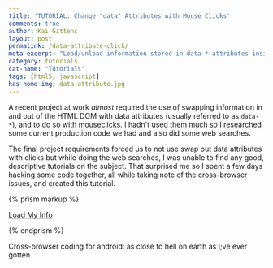 ```yaml
---
title: 'TUTORIAL: Change "data" Attributes with Mouse Clicks'
comments: true
author: Kai Gittens
layout: post
permalink: /data-attribute-click/
meta-excerpt: "Load/unload information stored in data-* attributes inside HTML with mouse clicks in a cross-browser compatible way. Includes demos."
category: tutorials
cat-name: "Tutorials"
tags: [html5, javascript]
has-home-img: data-attribute.jpg
---
```

A recent project at work *almost* required the use of swapping information in and out of the HTML DOM with data attributes (usually referred to as `data-*`), and to do so with mouseclicks. I hadn't used them much so I researched some current production code we had and also did some web searches.

The final project requirements forced us to not use swap out data attributes with clicks but while doing the web searches, I was unable to find any good, descriptive tutorials on the subject. That surprised me so I spent a few days hacking some code together, all while taking note of the cross-browser issues, and created this tutorial.

{% prism markup %}
<div
    id="myInfo"
    data-name="Kai Gittens"
    data-home="New York"
    data-work="Revlon">

  <a href="#" id="myLink">Load My Info</a>
  
</div>  

<div id="name"></div>
<div id="home"></div>
<div id="work"></div>
{% endprism %}


Cross-browser coding for android: as close to hell on earth as I;ve ever gotten.
